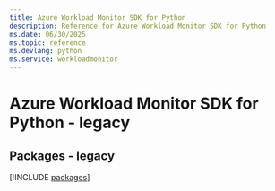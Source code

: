 ```yaml
---
title: Azure Workload Monitor SDK for Python
description: Reference for Azure Workload Monitor SDK for Python
ms.date: 06/30/2025
ms.topic: reference
ms.devlang: python
ms.service: workloadmonitor
---
```

# Azure Workload Monitor SDK for Python - legacy
## Packages - legacy
[!INCLUDE [packages](workload-monitor-index.md)]